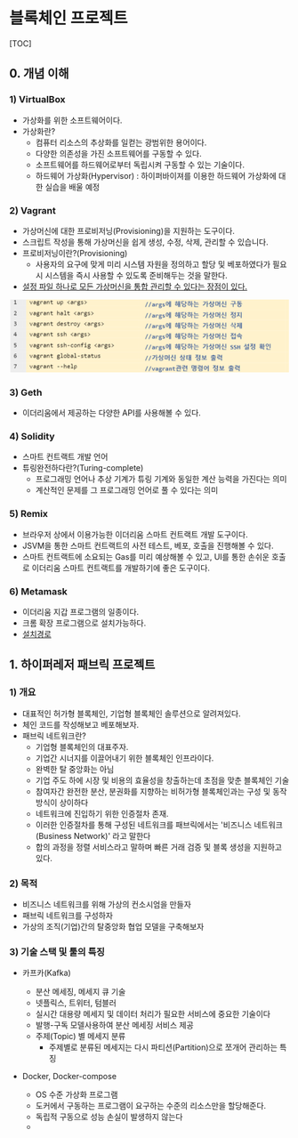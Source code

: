 # 블록체인 프로젝트

[TOC]

## 0. 개념 이해

### 1) VirtualBox

- 가상화를 위한 소프트웨어이다.
- 가상화란?
  - 컴퓨터 리소스의 추상화를 일컫는 광범위한 용어이다.
  - 다양한 의존성을 가진 소프트웨어를 구동할 수 있다.
  - 소프트웨어를 하드웨어로부터 독립시켜 구동할 수 있는 기술이다.
  - 하드웨어 가상화(Hypervisor) : 하이퍼바이져를 이용한 하드웨어 가상화에 대한 실습을 배울 예정

### 2) Vagrant

- 가상머신에 대한 프로비저닝(Provisioning)을 지원하는 도구이다.
- 스크립트 작성을 통해 가상머신을 쉽게 생성, 수정, 삭제, 관리할 수 있습니다.
- 프로비저닝이란?(Provisioning)
  - 사용자의 요구에 맞게 미리 시스템 자원을 정의하고 할당 및 베포하였다가 
    필요 시 시스템을 즉시 사용할 수 있도록 준비해두는 것을 말한다.
- <u>설정 파일 하나로 모든 가상머신을 통합 관리할 수 있다는 장점이 있다.</u>

![1566183080785](img/1566183080785.png)

### 3) Geth

- 이더리움에서 제공하는 다양한 API를 사용해볼 수 있다.

### 4) Solidity

- 스마트 컨트랙트 개발 언어
- 튜링완전하다란?(Turing-complete)
  - 프로그래밍 언어나 추상 기계가 튜링 기계와 동일한 계산 능력을 가진다는 의미
  - 계산적인 문제를 그 프로그래밍 언어로 풀 수 있다는 의미

### 5) Remix

- 브라우저 상에서 이용가능한 이더리움 스마트 컨트랙트 개발 도구이다.
- JSVM을 통한 스마트 컨트랙트의 사전 테스트, 베포, 호출을 진행해볼 수 있다.
- 스마트 컨트랙트에 소요되는 Gas를 미리 예상해볼 수 있고, UI를 통한 손쉬운 호출로 이더리움 스마트 컨트랙트를 개발하기에 좋은 도구이다.

### 6) Metamask

- 이더리움 지갑 프로그램의 일종이다. 
- 크롬 확장 프로그램으로 설치가능하다.
- [설치경로](https://chrome.google.com/webstore/detail/metamask/nkbihfbeogaeaoehlefnkodbefgpgknn)

## 1. 하이퍼레저 패브릭 프로젝트

### 1) 개요

- 대표적인 허가형 블록체인, 기업형 블록체인 솔루션으로 알려져있다.
- 체인 코드를 작성해보고 베포해보자.
- 패브릭 네트워크란?
  - 기업형 블록체인의 대표주자.
  - 기업간 시너지를 이끌어내기 위한 블록체인 인프라이다.
  - 완벽한 탈 중앙화는 아님
  - 기업 주도 하에 시장 및 비용의 효율성을 창출하는데 초점을 맞춘 블록체인 기술
  - 참여자간 완전한 분산, 분권화를 지향하는 비허가형 블록체인과는 구성 및 동작방식이 상이하다
  - 네트워크에 진입하기 위한 인증절차 존재.
  - 이러한 인증절차를 통해 구성된 네트워크를 패브릭에서는 '비즈니스 네트워크(Business Network)' 라고 말한다
  - 합의 과정을 정렬 서비스라고 말하며 빠른 거래 검증 및 블록 생성을 지원하고 있다.

### 2) 목적

- 비즈니스 네트워크를 위해 가상의 컨소시엄을 만들자
- 패브릭 네트워크를 구성하자
- 가상의 조직(기업)간의 탈중앙화 협업 모델을 구축해보자

### 3) 기술 스택 및 툴의 특징

- 카프카(Kafka)
  - 분산 메세징, 메세지 큐 기술
  - 넷플릭스, 트위터, 텀블러
  - 실시간 대용량 메세지 및 데이터 처리가 필요한 서비스에 중요한 기술이다
  - 발행-구독 모델사용하여 분산 메세징 서비스 제공
  - 주제(Topic) 별 메세지 분류
    - 주제별로 분류된 메세지는 다시 파티션(Partition)으로 쪼개어 관리하는 특징

- Docker, Docker-compose
  - OS 수준 가상화 프로그램
  - 도커에서 구동하는 프로그램이 요구하는 수준의 리소스만을 할당해준다.
  - 독립적 구동으로 성능 손실이 발생하지 않는다
  - 



